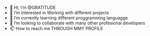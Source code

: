 - 👋 Hi, I’m @GRATITUDE
- 👀 I’m interested in Working with different projects 
- 🌱 I’m currently learning different proggramming languagge
- 💞️ I’m looking to collaborate with many other profesional developers
- 📫 How to reach me THROUGH MMY PROFILE

<!---
DAHANGEL/GRATITUDE is a ✨ special ✨ repository because its `README.md` (this file) appears on your GitHub profile.
You can click the Preview link to take a look at your changes.
--->
